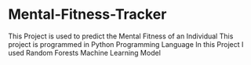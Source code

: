 # Mental-Fitness-Tracker
This Project is used to predict the Mental Fitness of an Individual
This project is programmed in Python Programming Language
In this Project I used Random Forests Machine Learning Model

